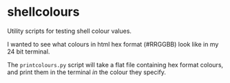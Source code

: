 # shellcolours
Utility scripts for testing shell colour values.

I wanted to see what colours in html hex format (#RRGGBB) look like in my 24 bit terminal.

The `printcolours.py` script will take a flat file containing hex format colours, and print them in the terminal *in* the colour they specify.
